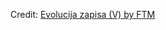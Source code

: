 <div id="observablehq-f4cb2a2e"></div>
<p>Credit: <a href="https://observablehq.com/d/7b83ddecd6457679">Evolucija zapisa (V) by FTM</a></p>

<link rel="stylesheet" href="https://cdn.jsdelivr.net/npm/@observablehq/inspector@5/dist/inspector.css">
<script type="module">
import {Runtime, Inspector} from "https://cdn.jsdelivr.net/npm/@observablehq/runtime@5/dist/runtime.js";
import define from "https://api.observablehq.com/d/7b83ddecd6457679.js?v=4";
new Runtime().module(define, Inspector.into("#observablehq-f4cb2a2e"));
</script>
